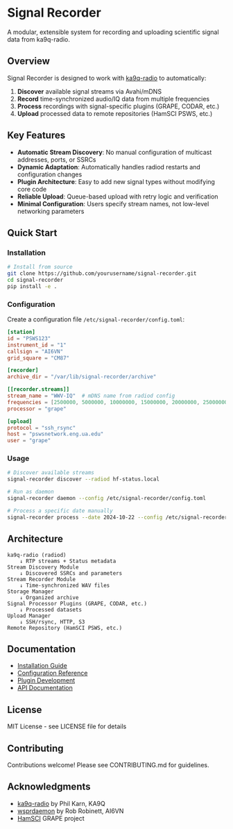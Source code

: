 # Signal Recorder

A modular, extensible system for recording and uploading scientific signal data from ka9q-radio.

## Overview

Signal Recorder is designed to work with [ka9q-radio](https://github.com/ka9q/ka9q-radio) to automatically:

1. **Discover** available signal streams via Avahi/mDNS
2. **Record** time-synchronized audio/IQ data from multiple frequencies
3. **Process** recordings with signal-specific plugins (GRAPE, CODAR, etc.)
4. **Upload** processed data to remote repositories (HamSCI PSWS, etc.)

## Key Features

- **Automatic Stream Discovery**: No manual configuration of multicast addresses, ports, or SSRCs
- **Dynamic Adaptation**: Automatically handles radiod restarts and configuration changes
- **Plugin Architecture**: Easy to add new signal types without modifying core code
- **Reliable Upload**: Queue-based upload with retry logic and verification
- **Minimal Configuration**: Users specify stream names, not low-level networking parameters

## Quick Start

### Installation

```bash
# Install from source
git clone https://github.com/yourusername/signal-recorder.git
cd signal-recorder
pip install -e .
```

### Configuration

Create a configuration file `/etc/signal-recorder/config.toml`:

```toml
[station]
id = "PSWS123"
instrument_id = "1"
callsign = "AI6VN"
grid_square = "CM87"

[recorder]
archive_dir = "/var/lib/signal-recorder/archive"

[[recorder.streams]]
stream_name = "WWV-IQ"  # mDNS name from radiod config
frequencies = [2500000, 5000000, 10000000, 15000000, 20000000, 25000000]
processor = "grape"

[upload]
protocol = "ssh_rsync"
host = "pswsnetwork.eng.ua.edu"
user = "grape"
```

### Usage

```bash
# Discover available streams
signal-recorder discover --radiod hf-status.local

# Run as daemon
signal-recorder daemon --config /etc/signal-recorder/config.toml

# Process a specific date manually
signal-recorder process --date 2024-10-22 --config /etc/signal-recorder/config.toml
```

## Architecture

```
ka9q-radio (radiod)
    ↓ RTP streams + Status metadata
Stream Discovery Module
    ↓ Discovered SSRCs and parameters
Stream Recorder Module
    ↓ Time-synchronized WAV files
Storage Manager
    ↓ Organized archive
Signal Processor Plugins (GRAPE, CODAR, etc.)
    ↓ Processed datasets
Upload Manager
    ↓ SSH/rsync, HTTP, S3
Remote Repository (HamSCI PSWS, etc.)
```

## Documentation

- [Installation Guide](docs/installation.md)
- [Configuration Reference](docs/configuration.md)
- [Plugin Development](docs/plugin_development.md)
- [API Documentation](docs/api.md)

## License

MIT License - see LICENSE file for details

## Contributing

Contributions welcome! Please see CONTRIBUTING.md for guidelines.

## Acknowledgments

- [ka9q-radio](https://github.com/ka9q/ka9q-radio) by Phil Karn, KA9Q
- [wsprdaemon](https://github.com/rrobinett/wsprdaemon) by Rob Robinett, AI6VN
- [HamSCI](https://hamsci.org/) GRAPE project

